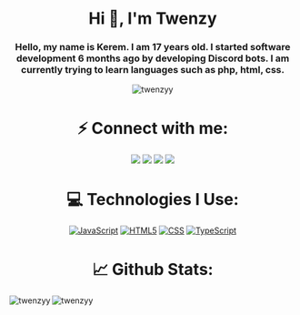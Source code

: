 <h1 align="center">Hi 👋, I'm Twenzy</h1>
<h3 align="center">Hello, my name is Kerem. I am 17 years old. I started software development 6 months ago by developing Discord bots. I am currently trying to learn languages ​​such as php, html, css.</h3>

<p align="center"> <img src="https://komarev.com/ghpvc/?username=twenzyy&label=Profile%20views&color=0e75b6&style=flat" alt="twenzyy" /> </p>

<h1 align="center">⚡ Connect with me:</h1>
<p align="center">
<a href="https://discord.com/users/776775348280229919"><img src="https://shields.io/badge/Twn-111111.svg?&amp;style=for-the-badge&amp;logo=discord" style="max-width:100%;"></a>
<a href="https://github.com/twenzyy"><img src="https://shields.io/badge/Twenzyy-111111.svg?&amp;style=for-the-badge&amp;logo=github" style="max-width:100%;"></a>
<a href="https://instagram.com/twenzyyy"><img src="https://shields.io/badge/Twenzyyy-111111.svg?&amp;style=for-the-badge&amp;logo=instagram" style="max-width:100%;"></a>
<a href="https://discord.gg/habbozen"><img src="https://shields.io/badge/My Discord Server-111111.svg?&amp;style=for-the-badge&amp;" style="max-width:100%;"></a>

  
</p>

<h1 align="center">💻 Technologies I Use:</h1>
<p align="center">
<a href="#"><img alt="JavaScript" src="https://img.shields.io/badge/-Javascript-edb200?style=blue&amp;logo=javascript&amp;logoColor=white" style="max-width:100%;"></a>
<a href="#"><img alt="HTML5" src="https://img.shields.io/badge/-HTML5-E34F26?style=blue&amp;logo=html5&amp;logoColor=white" style="max-width:100%;"></a>
<a href="#"><img alt="CSS" src="https://img.shields.io/badge/-CSS3-264de4?style=blue&amp;logo=css3&amp;logoColor=white" style="max-width:100%;"></a>
<a href="#"><img alt="TypeScript" src="https://img.shields.io/badge/-Typescript-007acc?style=blue&logo=typescript&logoColor=white" style="max-width:100%;"></a>



  </p>

<h1 align="center">📈 Github Stats:</h1>

<p><img align="left" src="https://github-readme-stats.vercel.app/api/top-langs?username=twenzyy&show_icons=true&locale=en&layout=compact" alt="twenzyy" /></p>

<p>&nbsp;<img align="left" src="https://github-readme-stats.vercel.app/api?username=twenzyy&show_icons=true&locale=en" alt="twenzyy" /></p>
